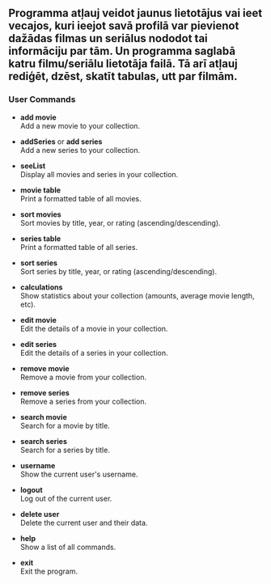 

## Programma atļauj veidot jaunus lietotājus vai ieet vecajos, kuri ieejot savā profilā var pievienot dažādas filmas un seriālus nododot tai informāciju par tām. Un programma saglabā katru filmu/seriālu lietotāja failā. Tā arī atļauj rediģēt, dzēst, skatīt tabulas, utt par filmām.



### User Commands

- **add movie**  
  Add a new movie to your collection.

- **addSeries** or **add series**  
  Add a new series to your collection.

- **seeList**  
  Display all movies and series in your collection.

- **movie table**  
  Print a formatted table of all movies.

- **sort movies**  
  Sort movies by title, year, or rating (ascending/descending).

- **series table**  
  Print a formatted table of all series.

- **sort series**  
  Sort series by title, year, or rating (ascending/descending).

- **calculations**  
  Show statistics about your collection (amounts, average movie length, etc).

- **edit movie**  
  Edit the details of a movie in your collection.

- **edit series**  
  Edit the details of a series in your collection.

- **remove movie**  
  Remove a movie from your collection.

- **remove series**  
  Remove a series from your collection.

- **search movie**  
  Search for a movie by title.

- **search series**  
  Search for a series by title.

- **username**  
  Show the current user's username.

- **logout**  
  Log out of the current user.

- **delete user**  
  Delete the current user and their data.

- **help**  
  Show a list of all commands.

- **exit**  
  Exit the program.



